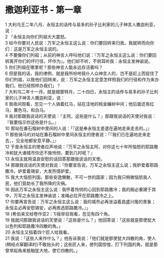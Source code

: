 # 撒迦利亚书 - 第一章
  
 1 大利乌王二年八月，永恒主的话传与易多的孙子比利家的儿子神言人撒迦利亚，说：  
 2 「永恒主向你们列祖大大震怒。  
 3 如今你要对人民说：万军之永恒主这么说：你们要回转来归我，我就转而向你们：这是万军之永恒主说的。  
 4 不要像你们列祖；从前的神言人呼叫他们说：『万军之永恒主这么说：你们要回转离开你们的坏行径，坏作为』。他们却不听，不侧耳听我：永恒主发神谕说。  
 5 你们列祖在哪里呢？那些神言人能永远存活着吗？  
 6 但是我的话，我的律例，就是我所吩咐我仆人众神言人的，岂不是赶上而捉住了你们列祖，以致他们回转来，说：万军之永恒主定意怎样照我们的行径和作为来办我们，他已经照样办我们」？  
 7 大利乌二年十一月，就是细罢特月，二十四日，永恒主的话传与易多的孙子比利家的儿子神言人撒迦利亚，说：  
 8 我夜间观看，忽见一个人骑着红马，站在洼地的桃金孃树中间；他后面还有红马，粟色马，和白马。  
 9 我对那跟我说话的天使说：『主阿，这些是什么？』那跟我说话的天使对我说：『我要指示你这些是什么。』  
 10 那站在番石榴树中里间的人说：「『这是奉永恒主差遣在遍地走来走去的。」』  
 11 那些骑马的对站在番石榴树中里间永恒主的使者说：「『我们已在遍地走来走去，，见全地都安息平静。」』  
 12 于是永恒主的使者应声地说：『万军之永恒主阿，对你这七十年所恼怒的耶路撒冷和犹大诸城市你还不施怜悯，要到几时呢？』  
 13 永恒主就用温良安慰的话回答那跟我说话的天使。  
 14 那跟我说话的天使对我说：『你要宣告说，万军之永恒主这么说；我妒爱着耶路撒冷，妒爱着锡安，大发热情妒爱。  
 15 我大大恼怒列国，那些安逸懒散，不可一世的国家；因为我只稍微恼怒我人民，他们竟助长了我所降的灾祸。  
 16 因此万军之永恒主这么说：我怀着怜悯的心回到耶路撒冷；我的殿必重建于其中，万军之永恒主发神谕说；准绳必拉开在耶路撒冷之上。  
 17 你要再宣告说：万军之永恒主这么说：我的城市必再涨溢着昌盛兴隆的景象；永恒主必再安慰锡安，必再拣选耶路撒冷。』」  
 18 (希伯来文经卷作亚2：1)我举目观看，忽见有四个角。  
 19 我就问那跟我说话的天使说：「这些是什么？」他回答说：「这些就是那使犹大以色列和耶路撒冷四散的角。」  
 20 永恒主又指着四个匠人给我看。  
 21 我说：「这些人来作什么？」他告诉我说：「他们就是那使犹大四散的角，使人(稍经点窜翻译的)不敢抬头的；这些匠人来，使列国惊惶，打下列国的角，就是那曾举起角来抵触犹大地，使它四散的。」
